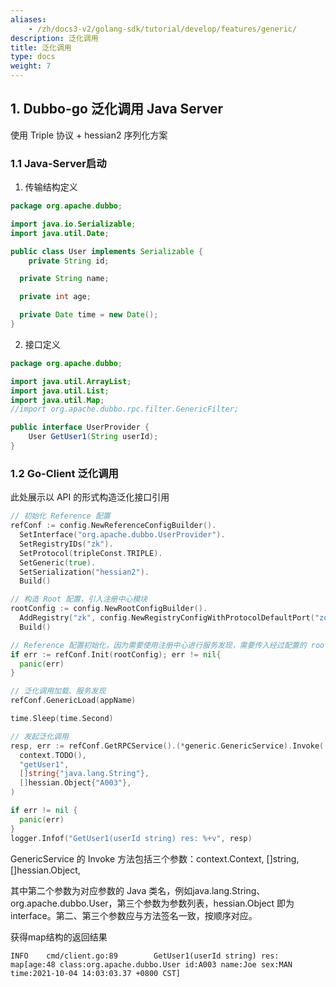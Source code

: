 ```yaml
---
aliases:
    - /zh/docs3-v2/golang-sdk/tutorial/develop/features/generic/
description: 泛化调用
title: 泛化调用
type: docs
weight: 7
---
```



## 1. Dubbo-go 泛化调用 Java Server

使用 Triple 协议 + hessian2 序列化方案

### 1.1 Java-Server启动

1. 传输结构定义

```java
package org.apache.dubbo;

import java.io.Serializable;
import java.util.Date;

public class User implements Serializable {
	private String id;

  private String name;

  private int age;

  private Date time = new Date();
}
```

2. 接口定义

```java
package org.apache.dubbo;

import java.util.ArrayList;
import java.util.List;
import java.util.Map;
//import org.apache.dubbo.rpc.filter.GenericFilter;

public interface UserProvider {
	User GetUser1(String userId);
}
```

### 1.2 Go-Client 泛化调用

此处展示以 API 的形式构造泛化接口引用

```go
// 初始化 Reference 配置
refConf := config.NewReferenceConfigBuilder().
  SetInterface("org.apache.dubbo.UserProvider").
  SetRegistryIDs("zk").
  SetProtocol(tripleConst.TRIPLE).
  SetGeneric(true).
  SetSerialization("hessian2").
  Build()

// 构造 Root 配置，引入注册中心模块
rootConfig := config.NewRootConfigBuilder().
  AddRegistry("zk", config.NewRegistryConfigWithProtocolDefaultPort("zookeeper")).
  Build()

// Reference 配置初始化，因为需要使用注册中心进行服务发现，需要传入经过配置的 rootConfig
if err := refConf.Init(rootConfig); err != nil{
  panic(err)
}

// 泛化调用加载、服务发现
refConf.GenericLoad(appName)

time.Sleep(time.Second)

// 发起泛化调用
resp, err := refConf.GetRPCService().(*generic.GenericService).Invoke(
  context.TODO(),
  "getUser1",
  []string{"java.lang.String"},
  []hessian.Object{"A003"},
)

if err != nil {
  panic(err)
}
logger.Infof("GetUser1(userId string) res: %+v", resp)
```

GenericService 的 Invoke 方法包括三个参数：context.Context, []string, []hessian.Object, 

其中第二个参数为对应参数的 Java 类名，例如java.lang.String、org.apache.dubbo.User，第三个参数为参数列表，hessian.Object 即为 interface。第二、第三个参数应与方法签名一致，按顺序对应。

获得map结构的返回结果

```
INFO    cmd/client.go:89        GetUser1(userId string) res: map[age:48 class:org.apache.dubbo.User id:A003 name:Joe sex:MAN time:2021-10-04 14:03:03.37 +0800 CST]
```